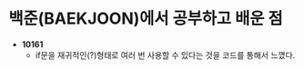# 백준(BAEKJOON)에서 공부하고 배운 점<br>

+ __10161__<br>
   + if문을 재귀적인(?)형태로 여러 번 사용할 수 있다는 것을 코드를 통해서 느꼈다.<br>
